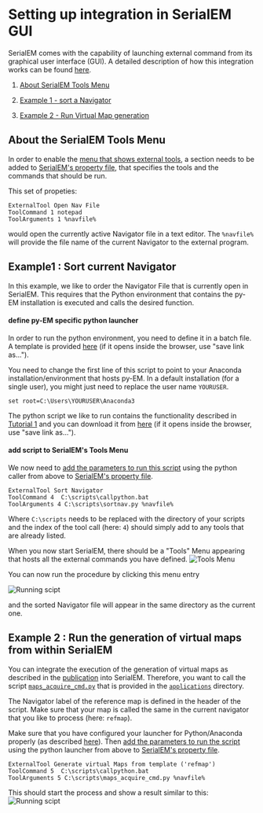# Setting up integration in SerialEM GUI

SerialEM comes with the capability of launching external command from its graphical user interface (GUI).
A detailed description of how this integration works can be found [here](https://bio3d.colorado.edu/SerialEM/hlp/html/menu_tools.htm "Tools Menu - SerialEM Help").

1. [About SerialEM Tools Menu](#tools)

2. [Example 1 - sort a Navigator](#sort)

3. [Example 2 - Run Virtual Map generation](#vmaps)

## About the SerialEM Tools Menu<a name="tools"></a>

In order to enable the [menu that shows external tools](https://bio3d.colorado.edu/SerialEM/hlp/html/menu_tools.htm "Tools Menu - SerialEM Help"), a section needs to be added to [SerialEM's property file](https://bio3d.colorado.edu/SerialEM/hlp/html//about_properties.htm "Property files - SerialEM Help"), that specifies the tools and the commands that should be run.

This set of propeties:
```
ExternalTool Open Nav File
ToolCommand 1 notepad
ToolArguments 1 %navfile%
```
would open the currently active Navigator file in a text editor. The `%navfile%` will provide the file name of the current Navigator to the external program.

## Example1 : Sort current Navigator<a name="sort"></a>

In this example, we like to order the Navigator File that is currently open in SerialEM. This requires that the Python environment that contains the py-EM installation is executed and calls the desired function.

#### define py-EM specific python launcher<a name="launcher"></a>

In order to run the python environment, you need to define it in a batch file. A template is provided [here](https://git.embl.de/schorb/pyem/raw/master/tutorials/callpython.bat?inline=false) (if it opens inside the browser, use "save link as...").

You need to change the first line of this script to point to your Anaconda installation/environment that hosts py-EM. In a default installation (for a single user), you might just need to replace the user name `YOURUSER`.
```
set root=C:\Users\YOURUSER\Anaconda3
```

The python script we like to run contains the functionality described in [Tutorial 1](https://git.embl.de/schorb/pyem/tree/master#tutorials) and you can download it from [here](https://git.embl.de/schorb/pyem/raw/master/applications/sortnav.py?inline=false) (if it opens inside the browser, use "save link as...").

#### add script to SerialEM's Tools Menu

We now need to [add the parameters to run this script](https://bio3d.colorado.edu/SerialEM/hlp/html/menu_tools.htm "Tools Menu - SerialEM Help") using the python caller from above to [SerialEM's property file](https://bio3d.colorado.edu/SerialEM/hlp/html//about_properties.htm "Property files - SerialEM Help").

```
ExternalTool Sort Navigator
ToolCommand 4  C:\scripts\callpython.bat
ToolArguments 4 C:\scripts\sortnav.py %navfile%
```

Where `C:\scripts` needs to be replaced with the directory of your scripts and the index of the tool call (here: `4`) should simply add to any tools that are already listed.

When you now start SerialEM, there should be a "Tools" Menu appearing that hosts all the external commands you have defined.
![Tools Menu](https://git.embl.de/schorb/pyem/raw/master/doc/images/serialemtools.png)

You can now run the procedure by clicking this menu entry

![Running scipt](https://git.embl.de/schorb/pyem/raw/master/doc/images/sortnav.png)

and the sorted Navigator file will appear in the same directory as the current one.




## Example 2 : Run the generation of virtual maps from within SerialEM<a name="vmaps"></a>

You can integrate the execution of the generation of virtual maps as described in the [publication](https://doi.org/10.1038/s41592-019-0396-9) into SerialEM. Therefore, you want to call the script [`maps_acquire_cmd.py`](https://git.embl.de/schorb/pyem/raw/master/applications/maps_acquire_cmd.py?inline=false) that is provided in the [`applications`](https://git.embl.de/schorb/pyem/tree/master/applications) directory.

The Navigator label of the reference map is defined in the header of the script. Make sure that your map is called the same in the current navigator that you like to process (here: `refmap`).

Make sure that you have configured your launcher for Python/Anaconda properly (as described [here](#launcher)). Then [add the parameters to run the script](https://bio3d.colorado.edu/SerialEM/hlp/html/menu_tools.htm "Tools Menu - SerialEM Help") using the python launcher from above to [SerialEM's property file](https://bio3d.colorado.edu/SerialEM/hlp/html//about_properties.htm "Property files - SerialEM Help").

```
ExternalTool Generate virtual Maps from template ('refmap')
ToolCommand 5  C:\scripts\callpython.bat
ToolArguments 5 C:\scripts\maps_acquire_cmd.py %navfile%
```

This should start the process and show a result similar to this:
![Running scipt](https://git.embl.de/schorb/pyem/raw/master/doc/images/virtmaps_tools.png)
